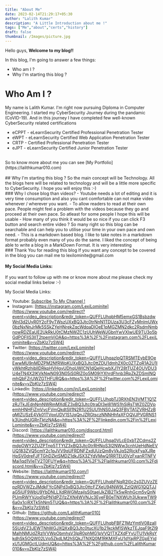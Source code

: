```yaml
---
title: "About Me"
date: 2023-02-14T21:29:17+05:30
author: "Lalith Kumar"
description: "A Little Introduction about me !"
tags: ["Me","about","certs","history"]
draft: false
thumbnail: /Images/picture.jpg
---
```





Hello guys, **Welcome to my blog!!**

In this blog, I'm going to answer a few things:
- Who am I ?
- Why I'm starting this blog ?



# Who Am I ?
My name is Lalith Kumar. I'm right now pursuing Diploma in Computer Engineering. I started my CyberSecurity Journey during the pandamic (CoVID-19). And in this journey I have completed few well-known CyberSecurity related certifications

- eCPPT - eLearnSecurity Certified Professional Penetration Tester
- eWPT - eLearnSecurity Certified Web Application Penetration Tester
- CRTP - Certified Professional Penetration Tester
- eJPT - eLearnSecurity Certified Junior Penetration Tester
</br>
So to know more about me you can see [My Portfolio](https://lalithkumar010.com)
</br>
</br>
## Why I'm starting this blog ?
So the main concept will be Technology. All the blogs here will be related to technology and will be a little more specific to CyberSecurity. I hope you will enjoy this :-)
</br>
### Why I chose blog than videos?
- Youtube  needs a lot of editing and it is very time consumption and also you cant comfortable can not make video whenever / wherever you want.
- To allow readers to read at their own pace. People might feel a problem with the videos because they go and proceed at their own pace. So atleast for some people I hope this will be usable 
- How many of you think it would be so nice if you can click F3 button and search entire video ? So many right so this blog can be searchable and can help you to utilise your time in your own pace and own need. 
- This is a markdown based blog. I like to take notes in a markdown format probably even many of you do the same. I liked the concept of being able to write a blog in a MarkDown Format. It is very interesting 
</br>
### Thank You for reading this blog
If you want any concept to be covered in the blog you can mail me to 
lexilominite@gmail.com

#### My Social Media Links:
If you want to follow up with me or know more about me please check my social medial links below :-)


My Social Media Links: 

- Youtube: [Subscribe To My Channel !](https://youtube.com/@lexilominite)
- Instagram: [https://instagram.com/LexiLominite](https://www.youtube.com/redirect?event=video_description&redir_token=QUFFLUhqbHM5emxGS1BsbzdwWnI3d2UyR0Y2cF9yTWszUXxBQ3Jtc0trNnN1TDUza3U3cFZyMnlmUWx0bzNxNnJrMk5SSkZYeHNrekZqcWdqaDlOeE1pMGZMN2dkc2RsdmNmbnowRDZEaUE2UkRkU0tCMzNWZC1zUUhWeWJGbnYwVXIwUE9TU3o5bGdPOFlIS3llT2tpemVjOA&q=https%3A%2F%2Finstagram.com%2FLexiLominite&v=vZbKlz7zSW4)
- Twitter: [https://twitter.com/LexiLominite](https://www.youtube.com/redirect?event=video_description&redir_token=QUFFLUhqazlpQTRSMTEybE9OeEwwMU9nMDZPM2NfRWpKUXxBQ3Jtc0ttZDU1dmh2X0c0ZTZoR1A2U1lvWkhtRzhibllDRkpHVHgyUDhqUWlCN1dQeHcwbXJ1Y28tTUZ4OUVDU3U4eTN4X2lKVkNwN093N05iS0RlZ0o5M09iYXhrdFhnb3RpZkZDSmlNQmhQbFZrUWZGTHFURQ&q=https%3A%2F%2Ftwitter.com%2FLexiLominite&v=vZbKlz7zSW4) 
- LinkedIn: [https://linkedin.com/in/LexiLominite](https://www.youtube.com/redirect?event=video_description&redir_token=QUFFLUhqbTJ3RXhEN3VMT1Q1ZzRJTkJEdnNmNWRmMXdEZ3xBQ3Jtc0traDI3el81WS1hSjRsTWZ0ZDVpemhHNHFiZmVvcFVmQkdtSll1N2R1U25UU1hNS0JaQ3FBVTA1ZVRHZzBqMlZUSzE4Vk01TVpxUDV1S1JqQnJZRGtsczNNNHhfaXFOQVJPVGRNS1k3UndhUGRnTktzNA&q=https%3A%2F%2Flinkedin.com%2Fin%2FLexiLominite&v=vZbKlz7zSW4)
- Discord: [https://lalithkumar010.com/discord.html](https://www.youtube.com/redirect?event=video_description&redir_token=QUFFLUhqa0VLcE0xbTZCdms2ZmdpOWY2ZUZPTnp5TTYtZ3xBQ3Jtc0trRHNoS3I2NWw3cnhUeHdNeEVUQ183ZVQ5cmY2c1pJVV9qUFRDNFZxdUUzQm8yVkJqS2RjckFyaXJReHpSV0dreFJFTGhDZktSMDZ1dkJSX3ZYdVMwQ1RRTEU0VzFxanRTNFVMai1qd1VIeTV2T0FUYw&q=https%3A%2F%2Flalithkumar010.com%2Fdiscord.html&v=vZbKlz7zSW4) 
- Website: [https://lalithkumar010.com/](https://www.youtube.com/redirect?event=video_description&redir_token=QUFFLUhqbFNqR2l0c2s0ZUVzZEpzRDVWZzJMdkFYcGNPd3xBQ3Jtc0ttcFZXeU94NW9LZzlQWG1QQTJJaG5jUF9WbU9YbDNLLXdRWGMzajlsS0taelJkZlB2Tk5wRnhGcm5yQnNPUmRWYVJod1pPN1dPZi1zZXN4WVNJc3EyeFB0eTNXWUh3UkwwTW96a0x1cjRXTk5hNm5TUQ&q=https%3A%2F%2Flalithkumar010.com%2F&v=vZbKlz7zSW4) 
- Github: [https://github.com/LalithKumar010](https://www.youtube.com/redirect?event=video_description&redir_token=QUFFLUhqbFBFZ1MzYmtIV08zalI5SUdVZ3JEWTNhWGJXQXxBQ3Jtc0tucXU1b21kckM1SWkzTEJqaF9tZl9MalhNMUdZRzlVVWpObmhsV3lpR0phMG1pVVQ1TXZXdFYyUTU1VkRsYkdhSk5OQW02LVp5ZkdLM2hSQkJTNXQ0M1RKMXFxU1dYajRPZGpEYjdxU1JGMGctLUdmUQ&q=https%3A%2F%2Fgithub.com%2FLalithKumar010&v=vZbKlz7zSW4)



